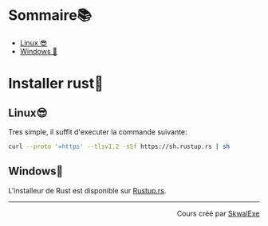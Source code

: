 # Sommaire📚
- [Linux 😎](#linux)
- [Windows 💩](#windows)

# Installer rust🦀
## Linux😎
Tres simple, il suffit d'executer la commande suivante:
```bash
curl --proto '=https' --tlsv1.2 -sSf https://sh.rustup.rs | sh
```
## Windows💩
L'installeur de Rust est disponible sur [Rustup.rs](https://rustup.rs/).

<!--

---

<p align="right"><a href="https://github.com/SkwalExe/learn-rust/tree/main/course/hello-world">Section suivante ⏭️</a></p>
-->

---


<p align="right">Cours créé par <a href="https://github.com/SkwalExe/" target="_blank">SkwalExe</a></p>